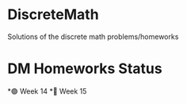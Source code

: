 # DiscreteMath
Solutions of the discrete math problems/homeworks
# DM Homeworks Status
*🟢 Week 14
*🔴 Week 15

